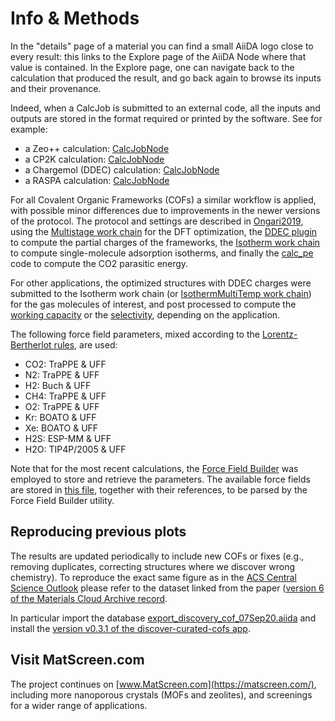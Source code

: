 # Info & Methods

In the "details" page of a material you can find a small AiiDA logo close to every result:
this links to the Explore page of the AiiDA Node where that value is contained.
In the Explore page, one can navigate back to the calculation that produced the result,
and go back again to browse its inputs and their provenance.

Indeed, when a CalcJob is submitted to an external code, all the inputs and outputs are stored in the format required 
or printed by the software. See for example:

* a Zeo++ calculation: 
[CalcJobNode](https://dev-www.materialscloud.org/explore/curated-cofs/details/f155fce9-684c-402a-a397-85eaa7d32311?nodeType=NODE)
* a CP2K calculation: 
[CalcJobNode](https://dev-www.materialscloud.org/explore/curated-cofs/details/c7b8f809-12a3-449e-afed-b580299c7b2c?nodeType=NODE)
* a Chargemol (DDEC) calculation: 
[CalcJobNode](https://dev-www.materialscloud.org/explore/curated-cofs/details/dc3f6c31-f588-4904-9ce9-7e9df2662e1d?nodeType=NODE)
* a RASPA calculation: 
[CalcJobNode](https://dev-www.materialscloud.org/explore/curated-cofs/details/0ba4bc65-7847-4393-8edc-a8e335bf2189?nodeType=NODE)


For all Covalent Organic Frameworks (COFs) a similar workflow is applied, 
with possible minor differences due to improvements in the newer versions of the protocol.
The protocol and settings are described in [Ongari2019](https://doi.org/10.1021/acscentsci.9b00619),
using the [Multistage work chain](https://aiida-lsmo.readthedocs.io/en/latest/workflows.html#multistage-work-chain)
for the DFT optimization, the [DDEC plugin](https://aiida-lsmo.readthedocs.io/en/latest/workflows.html#cp2kmultistageddec-work-chain)
to compute the partial charges of the frameworks,
the [Isotherm work chain](https://aiida-lsmo.readthedocs.io/en/latest/workflows.html#isotherm-work-chain)
to compute single-molecule adsorption isotherms,
and finally the [calc_pe](https://github.com/danieleongari/calc_pe) code to compute the CO2 parasitic energy.

For other applications, the optimized structures with DDEC charges were submitted to the Isotherm work chain
(or [IsothermMultiTemp work chain](https://aiida-lsmo.readthedocs.io/en/latest/workflows.html#isothermmultitemp-work-chain))
for the gas molecules of interest, and post processed to compute the [working capacity](https://aiida-lsmo.readthedocs.io/en/latest/workflows.html#working-capacity-calculators) 
or the [selectivity](https://aiida-lsmo.readthedocs.io/en/latest/workflows.html#selectivity-calculators), 
depending on the application.

The following force field parameters, mixed according to the [Lorentz-Bertherlot rules](https://en.wikipedia.org/wiki/Combining_rules#Lorentz-Berthelot_rules), are used:

* CO2: TraPPE & UFF
* N2: TraPPE & UFF
* H2: Buch & UFF
* CH4: TraPPE & UFF
* O2: TraPPE & UFF
* Kr: BOATO & UFF
* Xe: BOATO & UFF
* H2S: ESP-MM & UFF
* H2O: TIP4P/2005 & UFF

Note that for the most recent calculations, the [Force Field Builder](https://aiida-lsmo.readthedocs.io/en/latest/workflows.html#force-field-builder) was employed to store and retrieve the parameters.
The available force fields are stored in [this file](https://github.com/lsmo-epfl/aiida-lsmo/blob/master/aiida_lsmo/calcfunctions/ff_data.yaml), together with their references, to be parsed by the Force Field Builder utility.

## Reproducing previous plots
The results are updated periodically to include new COFs or fixes (e.g., removing duplicates, correcting structures
where we discover wrong chemistry). To reproduce the exact same figure as in the 
[ACS Central Science Outlook](https://pubs.acs.org/doi/abs/10.1021/acscentsci.0c00988)
please refer to the dataset linked from the paper ([version 6 of the Materials Cloud Archive record](https://doi.org/10.24435/materialscloud:kd-wj).

In particular import the database 
[export_discovery_cof_07Sep20.aiida](https://archive.materialscloud.org/record/file?record_id=519&file_id=46659e55-46d2-40ea-b1c9-0df0e1b676fa&filename=export_discovery_cof_07Sep20.aiida)
and install the [version v0.3.1 of the discover-curated-cofs app](https://github.com/lsmo-epfl/discover-curated-cofs/tree/v0.3.1).

## Visit MatScreen.com
The project continues on [www.MatScreen.com](https://matscreen.com/), including more nanoporous crystals (MOFs and zeolites), 
and screenings for a wider range of applications.
